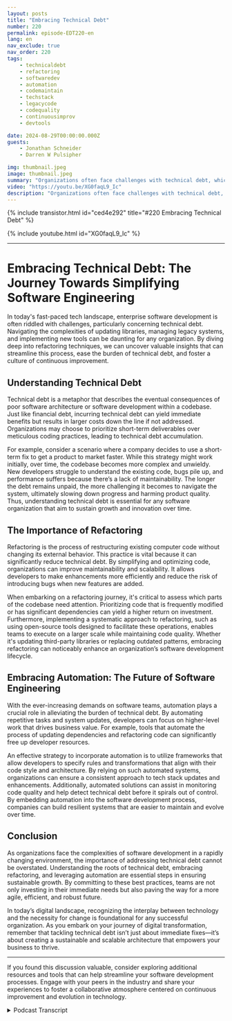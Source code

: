 ```yaml
---
layout: posts
title: "Embracing Technical Debt"
number: 220
permalink: episode-EDT220-en
lang: en
nav_exclude: true
nav_order: 220
tags:
    - technicaldebt
    - refactoring
    - softwaredev
    - automation
    - codemaintain
    - techstack
    - legacycode
    - codequality
    - continuousimprov
    - devtools

date: 2024-08-29T00:00:00.000Z
guests:
    - Jonathan Schneider
    - Darren W Pulsipher

img: thumbnail.jpeg
image: thumbnail.jpeg
summary: "Organizations often face challenges with technical debt, which can slow down the development process and get development teams stuck in a tangle of code updates, API changes, and third-party dependencies. In this episode, Darren interviews Jonathan Schneider, CEO of Moderene, about his approach to embracing technical debt and how to manage it effectively."
video: "https://youtu.be/XG0faqL9_Ic"
description: "Organizations often face challenges with technical debt, which can slow down the development process and get development teams stuck in a tangle of code updates, API changes, and third-party dependencies. In this episode, Darren interviews Jonathan Schneider, CEO of Moderene, about his approach to embracing technical debt and how to manage it effectively."
---
```


<div>
{% include transistor.html id="ced4e292" title="#220 Embracing Technical Debt" %}

{% include youtube.html id="XG0faqL9_Ic" %}
</div>

---

# Embracing Technical Debt: The Journey Towards Simplifying Software Engineering

In today's fast-paced tech landscape, enterprise software development is often riddled with challenges, particularly concerning technical debt. Navigating the complexities of updating libraries, managing legacy systems, and implementing new tools can be daunting for any organization. By diving deep into refactoring techniques, we can uncover valuable insights that can streamline this process, ease the burden of technical debt, and foster a culture of continuous improvement.

## Understanding Technical Debt

Technical debt is a metaphor that describes the eventual consequences of poor software architecture or software development within a codebase. Just like financial debt, incurring technical debt can yield immediate benefits but results in larger costs down the line if not addressed. Organizations may choose to prioritize short-term deliverables over meticulous coding practices, leading to technical debt accumulation. 

For example, consider a scenario where a company decides to use a short-term fix to get a product to market faster. While this strategy might work initially, over time, the codebase becomes more complex and unwieldy. New developers struggle to understand the existing code, bugs pile up, and performance suffers because there’s a lack of maintainability. The longer the debt remains unpaid, the more challenging it becomes to navigate the system, ultimately slowing down progress and harming product quality. Thus, understanding technical debt is essential for any software organization that aim to sustain growth and innovation over time.

## The Importance of Refactoring 

Refactoring is the process of restructuring existing computer code without changing its external behavior. This practice is vital because it can significantly reduce technical debt. By simplifying and optimizing code, organizations can improve maintainability and scalability. It allows developers to make enhancements more efficiently and reduce the risk of introducing bugs when new features are added. 

When embarking on a refactoring journey, it's critical to assess which parts of the codebase need attention. Prioritizing code that is frequently modified or has significant dependencies can yield a higher return on investment. Furthermore, implementing a systematic approach to refactoring, such as using open-source tools designed to facilitate these operations, enables teams to execute on a larger scale while maintaining code quality. Whether it's updating third-party libraries or replacing outdated patterns, embracing refactoring can noticeably enhance an organization’s software development lifecycle.

## Embracing Automation: The Future of Software Engineering  

With the ever-increasing demands on software teams, automation plays a crucial role in alleviating the burden of technical debt. By automating repetitive tasks and system updates, developers can focus on higher-level work that drives business value. For example, tools that automate the process of updating dependencies and refactoring code can significantly free up developer resources. 

An effective strategy to incorporate automation is to utilize frameworks that allow developers to specify rules and transformations that align with their code style and architecture. By relying on such automated systems, organizations can ensure a consistent approach to tech stack updates and enhancements. Additionally, automated solutions can assist in monitoring code quality and help detect technical debt before it spirals out of control. By embedding automation into the software development process, companies can build resilient systems that are easier to maintain and evolve over time.

## Conclusion

As organizations face the complexities of software development in a rapidly changing environment, the importance of addressing technical debt cannot be overstated. Understanding the roots of technical debt, embracing refactoring, and leveraging automation are essential steps in ensuring sustainable growth. By committing to these best practices, teams are not only investing in their immediate needs but also paving the way for a more agile, efficient, and robust future.

In today’s digital landscape, recognizing the interplay between technology and the necessity for change is foundational for any successful organization. As you embark on your journey of digital transformation, remember that tackling technical debt isn’t just about immediate fixes—it’s about creating a sustainable and scalable architecture that empowers your business to thrive.

---

If you found this discussion valuable, consider exploring additional resources and tools that can help streamline your software development processes. Engage with your peers in the industry and share your experiences to foster a collaborative atmosphere centered on continuous improvement and evolution in technology.



<details>
<summary> Podcast Transcript </summary>

<p></p>

</details>
